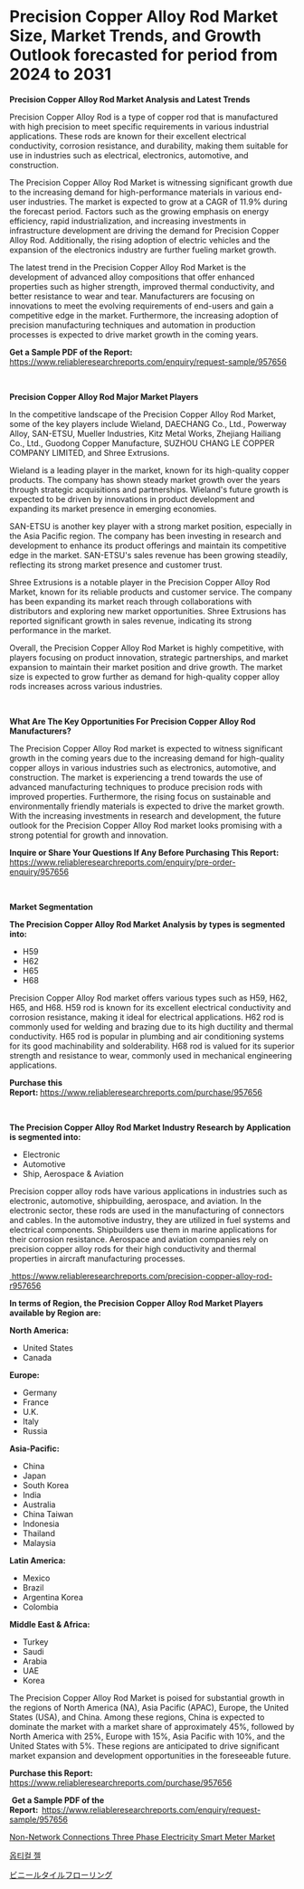 <p><h1>Precision Copper Alloy Rod Market Size, Market Trends, and Growth Outlook forecasted for period from 2024 to 2031</h1></p><p><strong>Precision Copper Alloy Rod Market Analysis and Latest Trends</strong></p>
<p><p>Precision Copper Alloy Rod is a type of copper rod that is manufactured with high precision to meet specific requirements in various industrial applications. These rods are known for their excellent electrical conductivity, corrosion resistance, and durability, making them suitable for use in industries such as electrical, electronics, automotive, and construction.</p><p>The Precision Copper Alloy Rod Market is witnessing significant growth due to the increasing demand for high-performance materials in various end-user industries. The market is expected to grow at a CAGR of 11.9% during the forecast period. Factors such as the growing emphasis on energy efficiency, rapid industrialization, and increasing investments in infrastructure development are driving the demand for Precision Copper Alloy Rod. Additionally, the rising adoption of electric vehicles and the expansion of the electronics industry are further fueling market growth.</p><p>The latest trend in the Precision Copper Alloy Rod Market is the development of advanced alloy compositions that offer enhanced properties such as higher strength, improved thermal conductivity, and better resistance to wear and tear. Manufacturers are focusing on innovations to meet the evolving requirements of end-users and gain a competitive edge in the market. Furthermore, the increasing adoption of precision manufacturing techniques and automation in production processes is expected to drive market growth in the coming years.</p></p>
<p><strong>Get a Sample PDF of the Report:&nbsp;</strong> <a href="https://www.reliableresearchreports.com/enquiry/request-sample/957656">https://www.reliableresearchreports.com/enquiry/request-sample/957656</a></p>
<p>&nbsp;</p>
<p><strong>Precision Copper Alloy Rod Major Market Players</strong></p>
<p><p>In the competitive landscape of the Precision Copper Alloy Rod Market, some of the key players include Wieland, DAECHANG Co., Ltd., Powerway Alloy, SAN-ETSU, Mueller Industries, Kitz Metal Works, Zhejiang Hailiang Co., Ltd., Guodong Copper Manufacture, SUZHOU CHANG LE COPPER COMPANY LIMITED, and Shree Extrusions.</p><p>Wieland is a leading player in the market, known for its high-quality copper products. The company has shown steady market growth over the years through strategic acquisitions and partnerships. Wieland's future growth is expected to be driven by innovations in product development and expanding its market presence in emerging economies.</p><p>SAN-ETSU is another key player with a strong market position, especially in the Asia Pacific region. The company has been investing in research and development to enhance its product offerings and maintain its competitive edge in the market. SAN-ETSU's sales revenue has been growing steadily, reflecting its strong market presence and customer trust.</p><p>Shree Extrusions is a notable player in the Precision Copper Alloy Rod Market, known for its reliable products and customer service. The company has been expanding its market reach through collaborations with distributors and exploring new market opportunities. Shree Extrusions has reported significant growth in sales revenue, indicating its strong performance in the market.</p><p>Overall, the Precision Copper Alloy Rod Market is highly competitive, with players focusing on product innovation, strategic partnerships, and market expansion to maintain their market position and drive growth. The market size is expected to grow further as demand for high-quality copper alloy rods increases across various industries.</p></p>
<p>&nbsp;</p>
<p><strong>What Are The Key Opportunities For Precision Copper Alloy Rod Manufacturers?</strong></p>
<p><p>The Precision Copper Alloy Rod market is expected to witness significant growth in the coming years due to the increasing demand for high-quality copper alloys in various industries such as electronics, automotive, and construction. The market is experiencing a trend towards the use of advanced manufacturing techniques to produce precision rods with improved properties. Furthermore, the rising focus on sustainable and environmentally friendly materials is expected to drive the market growth. With the increasing investments in research and development, the future outlook for the Precision Copper Alloy Rod market looks promising with a strong potential for growth and innovation.</p></p>
<p><strong>Inquire or Share Your Questions If Any Before Purchasing This Report:</strong> <a href="https://www.reliableresearchreports.com/enquiry/pre-order-enquiry/957656">https://www.reliableresearchreports.com/enquiry/pre-order-enquiry/957656</a></p>
<p>&nbsp;</p>
<p><strong>Market Segmentation</strong></p>
<p><strong>The Precision Copper Alloy Rod Market Analysis by types is segmented into:</strong></p>
<p><ul><li>H59</li><li>H62</li><li>H65</li><li>H68</li></ul></p>
<p><p>Precision Copper Alloy Rod market offers various types such as H59, H62, H65, and H68. H59 rod is known for its excellent electrical conductivity and corrosion resistance, making it ideal for electrical applications. H62 rod is commonly used for welding and brazing due to its high ductility and thermal conductivity. H65 rod is popular in plumbing and air conditioning systems for its good machinability and solderability. H68 rod is valued for its superior strength and resistance to wear, commonly used in mechanical engineering applications.</p></p>
<p><strong>Purchase this Report:&nbsp;</strong><a href="https://www.reliableresearchreports.com/purchase/957656">https://www.reliableresearchreports.com/purchase/957656</a></p>
<p>&nbsp;</p>
<p><strong>The Precision Copper Alloy Rod Market Industry Research by Application is segmented into:</strong></p>
<p><ul><li>Electronic</li><li>Automotive</li><li>Ship, Aerospace & Aviation</li></ul></p>
<p><p>Precision copper alloy rods have various applications in industries such as electronic, automotive, shipbuilding, aerospace, and aviation. In the electronic sector, these rods are used in the manufacturing of connectors and cables. In the automotive industry, they are utilized in fuel systems and electrical components. Shipbuilders use them in marine applications for their corrosion resistance. Aerospace and aviation companies rely on precision copper alloy rods for their high conductivity and thermal properties in aircraft manufacturing processes.</p></p>
<p><a href="https://www.reliableresearchreports.com/precision-copper-alloy-rod-r957656">&nbsp;https://www.reliableresearchreports.com/precision-copper-alloy-rod-r957656</a></p>
<p><strong>In terms of Region, the Precision Copper Alloy Rod Market Players available by Region are:</strong></p>
<p>
    <p> <strong> North America: </strong>
        <ul>
            <li>United States</li>
            <li>Canada</li>
        </ul>
        </p> 
    <p> <strong> Europe: </strong>
        <ul>
            <li>Germany</li>
            <li>France</li>
            <li>U.K.</li>
            <li>Italy</li>
            <li>Russia</li>
        </ul>
        </p> 
    <p> <strong> Asia-Pacific: </strong>
        <ul>
            <li>China</li>
            <li>Japan</li>
            <li>South Korea</li>
            <li>India</li>
            <li>Australia</li>
            <li>China Taiwan</li>
            <li>Indonesia</li>
            <li>Thailand</li>
            <li>Malaysia</li>
        </ul>
        </p> 
    <p> <strong> Latin America: </strong>
        <ul>
            <li>Mexico</li>
            <li>Brazil</li>
            <li>Argentina Korea</li>
            <li>Colombia</li>
        </ul>
        </p> 
    <p> <strong> Middle East & Africa: </strong>
        <ul>
            <li>Turkey</li>
            <li>Saudi</li>
            <li>Arabia</li>
            <li>UAE</li>
            <li>Korea</li>
        </ul>
    </p>
    </p>
<p><p>The Precision Copper Alloy Rod Market is poised for substantial growth in the regions of North America (NA), Asia Pacific (APAC), Europe, the United States (USA), and China. Among these regions, China is expected to dominate the market with a market share of approximately 45%, followed by North America with 25%, Europe with 15%, Asia Pacific with 10%, and the United States with 5%. These regions are anticipated to drive significant market expansion and development opportunities in the foreseeable future.</p></p>
<p><strong>Purchase this Report: </strong><a href="https://www.reliableresearchreports.com/purchase/957656">https://www.reliableresearchreports.com/purchase/957656</a></p>
<p>&nbsp;<strong>Get a Sample PDF of the Report:&nbsp;&nbsp;</strong><a href="https://www.reliableresearchreports.com/enquiry/request-sample/957656">https://www.reliableresearchreports.com/enquiry/request-sample/957656</a></p>
<p><strong></strong></p>
<p><p><a href="https://www.linkedin.com/pulse/analyzing-non-network-connections-three-phase-electricity-smart-qucze">Non-Network Connections Three Phase Electricity Smart Meter Market</a></p><p><a href="https://github.com/sougarounis/Market-Research-Report-List-4/blob/main/762525278046.md">옵티컬 젤</a></p><p><a href="https://medium.com/@amandasantosxavier51/%E3%83%93%E3%83%8B%E3%83%BC%E3%83%AB%E3%82%BF%E3%82%A4%E3%83%AB%E3%83%95%E3%83%AD%E3%83%BC%E3%83%AA%E3%83%B3%E3%82%B0%E5%B8%82%E5%A0%B4-%E5%B8%82%E5%A0%B4%E3%82%B7%E3%82%A7%E3%82%A2-%E5%B8%82%E5%A0%B4%E3%83%88%E3%83%AC%E3%83%B3%E3%83%89-%E3%81%8A%E3%82%88%E3%81%B3%E5%B0%86%E6%9D%A5%E3%81%AE%E6%88%90%E9%95%B7%E3%82%92%E6%8E%A2%E3%82%8B-460b56389600">ビニールタイルフローリング</a></p></p>